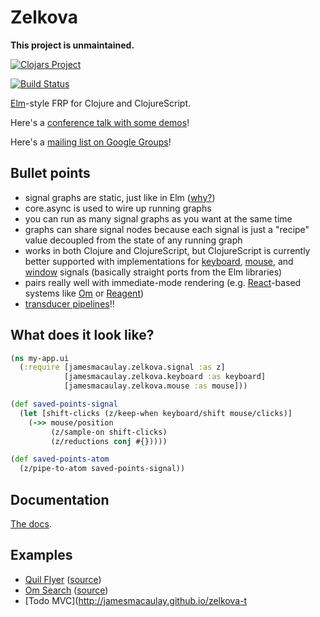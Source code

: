 # Zelkova

**This project is unmaintained.**

[![Clojars Project](http://clojars.org/jamesmacaulay/zelkova/latest-version.svg)](http://clojars.org/jamesmacaulay/zelkova)

[![Build Status](https://travis-ci.org/jamesmacaulay/zelkova.svg)](https://travis-ci.org/jamesmacaulay/zelkova)

[Elm](http://elm-lang.org/)-style FRP for Clojure and ClojureScript.

Here's a [conference talk with some demos](https://www.youtube.com/watch?v=rOKOCAkHNYw)!

Here's a [mailing list on Google Groups](https://groups.google.com/d/forum/zelkova-frp)!

## Bullet points

* signal graphs are static, just like in Elm ([why?](https://www.youtube.com/watch?v=Agu6jipKfYw))
* core.async is used to wire up running graphs
* you can run as many signal graphs as you want at the same time
* graphs can share signal nodes because each signal is just a "recipe" value decoupled from the state of any running graph
* works in both Clojure and ClojureScript, but ClojureScript is currently better supported with implementations for [keyboard](https://github.com/jamesmacaulay/zelkova/blob/master/src/jamesmacaulay/zelkova/keyboard.cljc), [mouse](https://github.com/jamesmacaulay/zelkova/blob/master/src/jamesmacaulay/zelkova/mouse.cljc), and [window](https://github.com/jamesmacaulay/zelkova/blob/master/src/jamesmacaulay/zelkova/window.cljc) signals (basically straight ports from the Elm libraries)
* pairs really well with immediate-mode rendering (e.g. [React](http://facebook.github.io/react/)-based systems like [Om](https://github.com/swannodette/om) or [Reagent](http://holmsand.github.io/reagent/))
* [transducer pipelines](https://github.com/jamesmacaulay/zelkova/blob/779deaa1c9563171871a040f3dca619f0e7ed755/test/jamesmacaulay/zelkova/signal_test.cljc#L477-L494)!!

## What does it look like?

```clojure
(ns my-app.ui
  (:require [jamesmacaulay.zelkova.signal :as z]
            [jamesmacaulay.zelkova.keyboard :as keyboard]
            [jamesmacaulay.zelkova.mouse :as mouse]))

(def saved-points-signal
  (let [shift-clicks (z/keep-when keyboard/shift mouse/clicks)]
    (->> mouse/position
         (z/sample-on shift-clicks)
         (z/reductions conj #{}))))

(def saved-points-atom
  (z/pipe-to-atom saved-points-signal))
```

## Documentation

[The docs](http://jamesmacaulay.github.io/zelkova/doc/api/index.html).

## Examples

* [Quil Flyer](http://jamesmacaulay.github.io/zelkova-quil-flyer/resources/public/index.html) ([source](https://github.com/jamesmacaulay/zelkova-quil-flyer))
* [Om Search](http://jamesmacaulay.github.io/zelkova-om-searcher/resources/public/index.html) ([source](https://github.com/jamesmacaulay/zelkova-om-searcher))
* [Todo MVC](http://jamesmacaulay.github.io/zelkova-t